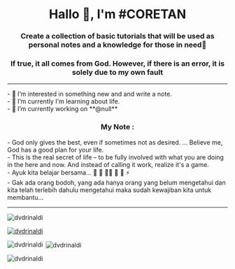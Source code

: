 <h1 align="center">Hallo 👋, I'm #CORETAN</h1>
<h3 align="center">Create a collection of basic tutorials that will be used as personal notes and a knowledge for those in need👀</h3>
<h3 align="center">If true, it all comes from God. However, if there is an error, it is solely due to my own fault</h3>
<hr />
 - 📝 I’m interested in something new and and write a note. <br />
 - 🌱 I’m currently I'm learning about life. <br />
 - 🔭 I’m currently working on **@null** <br />
<h3 align="center">My Note :</h3>
- God only gives the best, even if sometimes not as desired. ... Believe me, God has a good plan for your life. <br />
- This is the real secret of life – to be fully involved with what you are doing in the here and now. And instead of calling it work, realize it's a game. <br/>
- Ayuk kita belajar bersama... 🤝 👯 👨‍💻 📝 📄 ⚡ <br />
- Gak ada orang bodoh, yang ada hanya orang yang belum mengetahui dan kita telah terlebih dahulu mengetahui maka sudah kewajiban kita untuk membantu...
<hr />
<p align="left"> <img src="https://komarev.com/ghpvc/?username=dvdrinaldi&label=Profile%20views&color=0e75b6&style=flat" alt="dvdrinaldi" /> </p>

<p align="left"> <a href="https://github.com/ryo-ma/github-profile-trophy"><img src="https://github-profile-trophy.vercel.app/?username=dvdrinaldi" alt="dvdrinaldi" /></a> </p>

<p><img align="left" src="https://github-readme-stats.vercel.app/api/top-langs?username=dvdrinaldi&show_icons=true&locale=en&layout=compact" alt="dvdrinaldi" /></p>

<p>&nbsp;<img align="center" src="https://github-readme-stats.vercel.app/api?username=dvdrinaldi&show_icons=true&locale=en" alt="dvdrinaldi" /></p>

<p><img align="center" src="https://github-readme-streak-stats.herokuapp.com/?user=dvdrinaldi&" alt="dvdrinaldi" /></p>
